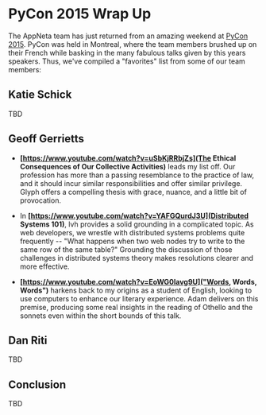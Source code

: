 # PyCon 2015 Wrap Up

The AppNeta team has just returned from an amazing weekend at [PyCon 2015][1].
PyCon was held in Montreal, where the team members brushed up on their French
while basking in the many fabulous talks given by this years speakers. Thus,
we've compiled a "favorites" list from some of our team members:

## Katie Schick

TBD

## Geoff Gerrietts

* **[https://www.youtube.com/watch?v=uSbKjRRbjZs](The Ethical Consequences of
  Our Collective Activities)** leads my list off. Our profession has more than
  a passing resemblance to the practice of law, and it should incur similar
  responsibilities and offer similar privilege. Glyph offers a compelling
  thesis with grace, nuance, and a little bit of provocation.

* In **[https://www.youtube.com/watch?v=YAFGQurdJ3U](Distributed Systems
  101)**, lvh provides a solid grounding in a complicated topic. As web
  developers, we wrestle with distributed systems problems quite frequently --
  "What happens when two web nodes try to write to the same row of the same
  table?" Grounding the discussion of those challenges in distributed systems
  theory makes resolutions clearer and more effective.

* **[https://www.youtube.com/watch?v=EoWG0lavg9U]("Words, Words, Words")**
  harkens back to my origins as a student of English, looking to use computers
  to enhance our literary experience. Adam delivers on this premise, producing
  some real insights in the reading of Othello and the sonnets even within the 
  short bounds of this talk.

## Dan Riti

TBD

## Conclusion

TBD

[1]: http://us.pycon.org/2015/
